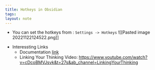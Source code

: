 ```yaml
---
title: Hotkeys in Obsidian
tags: 
layout: note 
---
```

* You can set the hotkeys from : `Settings -> Hotkeys`
![[Pasted image 20221122124522.png]]

- Interessting Links 
	- Documentation [link](https://jackiegeek.gitee.io/obsidian-docs/ru/%D0%A0%D1%83%D0%BA%D0%BE%D0%B2%D0%BE%D0%B4%D1%81%D1%82%D0%B2%D0%B0/Keyboard%20shortcuts/)
	- Linking Your Thinking Video: https://www.youtube.com/watch?v=cDcoBMVJsvk&t=27s&ab_channel=LinkingYourThinking
